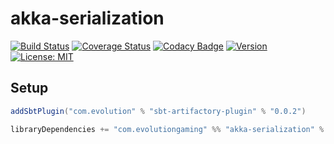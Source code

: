 # akka-serialization
[![Build Status](https://github.com/evolution-gaming/akka-serialization/workflows/CI/badge.svg)](https://github.com/evolution-gaming/akka-serialization/actions?query=workflow%3ACI)
[![Coverage Status](https://coveralls.io/repos/github/evolution-gaming/akka-serialization/badge.svg?branch=master)](https://coveralls.io/github/evolution-gaming/akka-serialization?branch=master)
[![Codacy Badge](https://api.codacy.com/project/badge/Grade/3555ab244b0644969c17db2d2d7ee24a)](https://www.codacy.com/app/evolution-gaming/akka-serialization?utm_source=github.com&amp;utm_medium=referral&amp;utm_content=evolution-gaming/akka-serialization&amp;utm_campaign=Badge_Grade)
[![Version](https://img.shields.io/badge/version-click-blue)](https://evolution.jfrog.io/artifactory/api/search/latestVersion?g=com.evolutiongaming&a=akka-serialization_2.13&repos=public)
[![License: MIT](https://img.shields.io/badge/License-MIT-yellowgreen.svg)](https://opensource.org/licenses/MIT)

## Setup

```scala
addSbtPlugin("com.evolution" % "sbt-artifactory-plugin" % "0.0.2")

libraryDependencies += "com.evolutiongaming" %% "akka-serialization" % "1.0.3"
```
